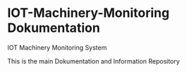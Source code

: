 # IOT-Machinery-Monitoring Dokumentation
IOT Machinery Monitoring System

This is the main Dokumentation and Information Repository
